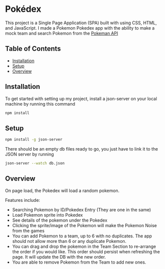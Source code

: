 # Pokédex

This project is a Single Page Application (SPA) built with using CSS, HTML, and JavaScript. I made a Pokemon Pokedex app with the ability to make a mock team and search Pokemon from the [Pokeman API](https://pokeapi.co/)

## Table of Contents

- [Installation](#installation)
- [Setup](#setup)
- [Overview](#overview)

## Installation

To get started with setting up my project, install a json-server on your local machine by running this command

```sh
npm install
```
## Setup

```sh
npm install -g json-server
```
There should be an empty db files ready to go, you just have to link it to the JSON server by running

```sh
json-server --watch db.json
```

## Overview

On page load, the Pokedex will load a random pokemon.

Features include: 
- Searching Pokemon by ID/Pokedex Entry (They are one in the same)
- Load Pokemon sprite into Pokedex
- See details of the pokemon under the Pokedex
- Clicking the sprite/image of the Pokemon will make the Pokemon Noise from the games
- You can add Pokemon to a team, up to 6 with no duplicates. The app should not allow more than 6 or any duplicate Pokemon.
- You can drag and drop the pokemon in the Team Section to re-arrange the order if you would like. This order should persist when refreshing the page. It will update the DB with the new order.
- You are able to remove Pokemon from the Team to add new ones.

 
